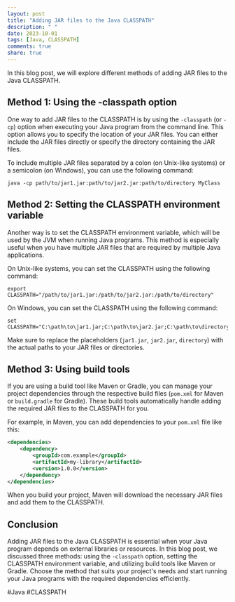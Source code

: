 ```yaml
---
layout: post
title: "Adding JAR files to the Java CLASSPATH"
description: " "
date: 2023-10-01
tags: [Java, CLASSPATH]
comments: true
share: true
---
```


In this blog post, we will explore different methods of adding JAR files to the Java CLASSPATH.

## Method 1: Using the -classpath option

One way to add JAR files to the CLASSPATH is by using the `-classpath` (or `-cp`) option when executing your Java program from the command line. This option allows you to specify the location of your JAR files. You can either include the JAR files directly or specify the directory containing the JAR files.

To include multiple JAR files separated by a colon (on Unix-like systems) or a semicolon (on Windows), you can use the following command:

```shell
java -cp path/to/jar1.jar:path/to/jar2.jar:path/to/directory MyClass
```

## Method 2: Setting the CLASSPATH environment variable

Another way is to set the CLASSPATH environment variable, which will be used by the JVM when running Java programs. This method is especially useful when you have multiple JAR files that are required by multiple Java applications.

On Unix-like systems, you can set the CLASSPATH using the following command:

```shell
export CLASSPATH="/path/to/jar1.jar:/path/to/jar2.jar:/path/to/directory"
```

On Windows, you can set the CLASSPATH using the following command:

```shell
set CLASSPATH="C:\path\to\jar1.jar;C:\path\to\jar2.jar;C:\path\to\directory"
```

Make sure to replace the placeholders (`jar1.jar`, `jar2.jar`, `directory`) with the actual paths to your JAR files or directories.

## Method 3: Using build tools

If you are using a build tool like Maven or Gradle, you can manage your project dependencies through the respective build files (`pom.xml` for Maven or `build.gradle` for Gradle). These build tools automatically handle adding the required JAR files to the CLASSPATH for you.

For example, in Maven, you can add dependencies to your `pom.xml` file like this:

```xml
<dependencies>
    <dependency>
        <groupId>com.example</groupId>
        <artifactId>my-library</artifactId>
        <version>1.0.0</version>
    </dependency>
</dependencies>
```

When you build your project, Maven will download the necessary JAR files and add them to the CLASSPATH.

## Conclusion

Adding JAR files to the Java CLASSPATH is essential when your Java program depends on external libraries or resources. In this blog post, we discussed three methods: using the `-classpath` option, setting the CLASSPATH environment variable, and utilizing build tools like Maven or Gradle. Choose the method that suits your project's needs and start running your Java programs with the required dependencies efficiently.

#Java #CLASSPATH